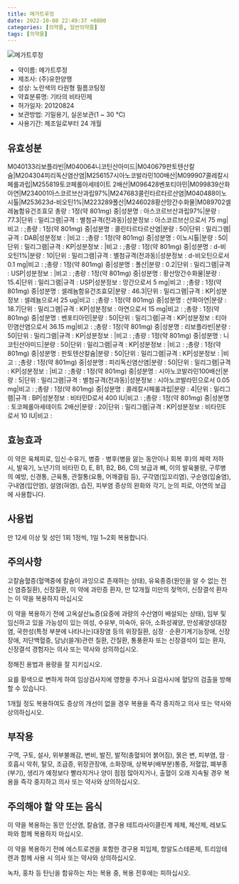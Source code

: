```yaml
---
title: 메가트루정
date: 2022-10-08 22:49:37 +0800
categories: [의약품, 일반의약품]
tags: [의약품]
---
```

![메가트루정](https://nedrug.mfds.go.kr/pbp/cmn/itemImageDownload/153737160356100033)

- 약이름: 메가트루정
- 제조사: (주)유한양행
- 성상: 노란색의 타원형 필름코팅정
- 약효분류명: 기타의 비타민제
- 허가일자: 20120824
- 보관방법: 기밀용기, 실온보관(1 ~ 30 ℃)
- 사용기간: 제조일로부터 24 개월
## 유효성분
M040133리보플라빈|M040064니코틴산아미드|M040679판토텐산칼슘|M204304피리독신염산염|M256157시아노코발라민100배산|M099907콜레칼시페롤과립|M255819토코페롤아세테이트 2배산|M096428벤포티아민|M099839산화아연|M234001아스코르브산과립97%|M247683콜린타르타르산염|M040488이노시톨|M253623d-비오틴1%|M223289폴산|M246028황산망간수화물|M089702셀레늄함유건조효모
총량 : 1정(약 801mg) 중|성분명 : 아스코르브산과립97%|분량 : 77.3|단위 : 밀리그램|규격 : 별첨규격(전과동)|성분정보 : 아스코르브산으로서 75 mg|비고 : ;총량 : 1정(약 801mg) 중|성분명 : 콜린타르타르산염|분량 : 50|단위 : 밀리그램|규격 : DAB|성분정보 : |비고 : ;총량 : 1정(약 801mg) 중|성분명 : 이노시톨|분량 : 50|단위 : 밀리그램|규격 : KP|성분정보 : |비고 : ;총량 : 1정(약 801mg) 중|성분명 : d-비오틴1%|분량 : 10|단위 : 밀리그램|규격 : 별첨규격(전과동)|성분정보 : d-비오틴으로서 0.1 mg|비고 : ;총량 : 1정(약 801mg) 중|성분명 : 폴산|분량 : 0.2|단위 : 밀리그램|규격 : USP|성분정보 : |비고 : ;총량 : 1정(약 801mg) 중|성분명 : 황산망간수화물|분량 : 15.4|단위 : 밀리그램|규격 : USP|성분정보 : 망간으로서 5 mg|비고 : ;총량 : 1정(약 801mg) 중|성분명 : 셀레늄함유건조효모|분량 : 46.3|단위 : 밀리그램|규격 : KP|성분정보 : 셀레늄으로서 25 ug|비고 : ;총량 : 1정(약 801mg) 중|성분명 : 산화아연|분량 : 18.7|단위 : 밀리그램|규격 : KP|성분정보 : 아연으로서 15 mg|비고 : ;총량 : 1정(약 801mg) 중|성분명 : 벤포티아민|분량 : 50|단위 : 밀리그램|규격 : KP|성분정보 : 티아민염산염으로서 36.15 mg|비고 : ;총량 : 1정(약 801mg) 중|성분명 : 리보플라빈|분량 : 50|단위 : 밀리그램|규격 : KP|성분정보 : |비고 : ;총량 : 1정(약 801mg) 중|성분명 : 니코틴산아미드|분량 : 50|단위 : 밀리그램|규격 : KP|성분정보 : |비고 : ;총량 : 1정(약 801mg) 중|성분명 : 판토텐산칼슘|분량 : 50|단위 : 밀리그램|규격 : KP|성분정보 : |비고 : ;총량 : 1정(약 801mg) 중|성분명 : 피리독신염산염|분량 : 50|단위 : 밀리그램|규격 : KP|성분정보 : |비고 : ;총량 : 1정(약 801mg) 중|성분명 : 시아노코발라민100배산|분량 : 5|단위 : 밀리그램|규격 : 별첨규격(전과동)|성분정보 : 시아노코발라민으로서 0.05 mg|비고 : ;총량 : 1정(약 801mg) 중|성분명 : 콜레칼시페롤과립|분량 : 4|단위 : 밀리그램|규격 : BP|성분정보 : 비타민D로서 400 IU|비고 : ;총량 : 1정(약 801mg) 중|성분명 : 토코페롤아세테이트 2배산|분량 : 20|단위 : 밀리그램|규격 : KP|성분정보 : 비타민E로서 10 IU|비고 :
## 효능효과
이 약은 육체피로, 임신·수유기, 병중ㆍ병후(병을 앓는 동안이나 회복 후)의 체력 저하 시, 발육기, 노년기의 비타민 D, E, B1, B2, B6, C의 보급과 뼈, 이의 발육불량, 구루병의 예방, 신경통, 근육통, 관절통(요통, 어깨결림 등), 구각염(입꼬리염), 구순염(입술염), 구내염(입안염), 설염(혀염), 습진, 피부염 증상의 완화와 각기, 눈의 피로, 아연의 보급에 사용합니다.

## 사용법
만 12세 이상 및 성인 1회 1정씩, 1일 1~2회 복용합니다.

## 주의사항
고칼슘혈증(혈액중에 칼슘이 과잉으로 존재하는 상태), 유육종증(원인을 알 수 없는 전신 염증질환), 신장질환, 이 약에 과민증 환자, 만 12개월 미만의 젖먹이, 신장결석 환자는 이 약을 복용하지 마십시오

이 약을 복용하기 전에 고옥살산뇨증(요중에 과량의 수산염이 배설되는 상태), 임부 및 임신하고 있을 가능성이 있는 여성, 수유부, 미숙아, 유아, 소화성궤양, 만성궤양성대장염, 국한성(특정 부분에 나타나는)대장염 등의 위장질환, 심장ㆍ순환기계기능장애, 신장장애, 저단백혈증, 담낭(쓸개)관련 질환, 간질환, 통풍환자 또는 신장결석이 있는 환자, 신장결석 경험자는 의사 또는 약사와 상의하십시오.

정해진 용법과 용량을 잘 지키십시오.

요를 황색으로 변하게 하여 임상검사치에 영향을 주거나 요검사시에 혈당의 검출을 방해할 수 있습니다.

1개월 정도 복용하여도 증상의 개선이 없을 경우 복용을 즉각 중지하고 의사 또는 약사와 상의하십시오.

## 부작용
구역, 구토, 설사, 위부불쾌감, 변비, 발진, 발적(충혈되어 붉어짐), 묽은 변, 피부염, 땀ㆍ호흡시 악취, 탈모, 조급증, 위장관장애, 소화장애, 상복부(배부분)통증, 저혈압, 폐부종(부기), 생리가 예정보다 빨라지거나 양이 점점 많아지거나, 출혈이 오래 지속될 경우 복용을 즉각 중지하고 의사 또는 약사와 상의하십시오.

## 주의해야 할 약 또는 음식
이 약을 복용하는 동안 인산염, 칼슘염, 경구용 테트라사이클린계 제제, 제산제, 레보도파와 함께 복용하지 마십시오.

이 약을 복용하기 전에 에스트로겐을 포함한 경구용 피임제, 항알도스테론제, 트리암테렌과 함께 사용 시 의사 또는 약사와 상의하십시오.

녹차, 홍차 등 탄닌을 함유하는 차는 복용 중, 복용 전후에는 피하십시오.

